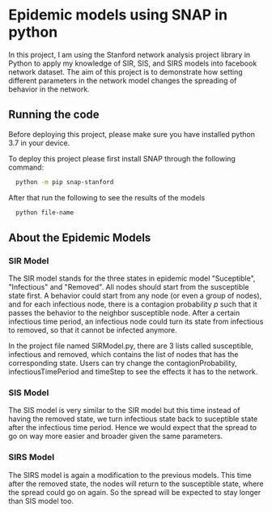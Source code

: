 # Epidemic models using SNAP in python

In this project, I am using the Stanford network analysis project library in Python to apply my knowledge of SIR, SIS, and SIRS models into facebook network dataset. The aim of this project is to demonstrate how setting different parameters in the network model changes the spreading of behavior in the network.



## Running the code
Before deploying this project, please make sure you have installed python 3.7 in your device.

To deploy this project please first install SNAP through the following command:

```bash
  python -m pip snap-stanford
```

After that run the following to see the results of the models

```bash
  python file-name
```
## About the Epidemic Models
### SIR Model
The SIR model stands for the three states in epidemic model "Suceptible", "Infectious" and "Removed".
All nodes should start from the susceptible state first.
A behavior could start from any node (or even a group of nodes), and for each infectious node, there is a contagion probability *p* such that it passes the behavior to the neighbor susceptible node.
After a certain infectious time period, an infectious node could turn its state from infectious to removed, so that it cannot be infected anymore.

In the project file named SIRModel.py, there are 3 lists called susceptible, infectious and removed, which contains the list of nodes that has the corresponding state.
Users can try change the contagionProbability, infectiousTimePeriod and timeStep to see the effects it has to the network.

### SIS Model
The SIS model is very similar to the SIR model but this time instead of having the removed state, we turn infectious state back to suceptible state after the infectious time period. Hence we would expect that the spread to go on way more easier and broader given the same parameters.

### SIRS Model
The SIRS model is again a modification to the previous models. This time after the removed state, the nodes will return to the susceptible state, where the spread could go on again. So the spread will be expected to stay longer than SIS model too.